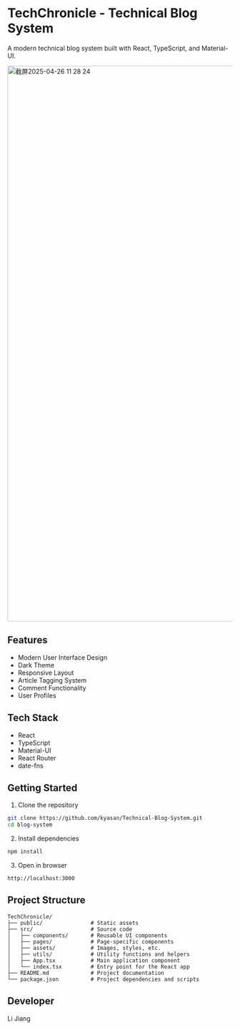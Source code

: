 # TechChronicle - Technical Blog System

A modern technical blog system built with React, TypeScript, and Material-UI.

<img width="1244" alt="截屏2025-04-26 11 28 24" src="https://github.com/user-attachments/assets/8eb92542-0fb4-410b-88f6-cdcee2eb2d5d" />

## Features

- Modern User Interface Design
- Dark Theme
- Responsive Layout
- Article Tagging System
- Comment Functionality
- User Profiles

## Tech Stack

- React
- TypeScript
- Material-UI
- React Router
- date-fns

## Getting Started

1. Clone the repository
```bash
git clone https://github.com/kyasan/Technical-Blog-System.git
cd blog-system
```

2. Install dependencies
```bash
npm install
```

3. Open in browser
```
http://localhost:3000
```

## Project Structure

```
TechChronicle/
├── public/               # Static assets
├── src/                  # Source code
│   ├── components/       # Reusable UI components
│   ├── pages/            # Page-specific components
│   ├── assets/           # Images, styles, etc.
│   ├── utils/            # Utility functions and helpers
│   ├── App.tsx           # Main application component
│   └── index.tsx         # Entry point for the React app
├── README.md             # Project documentation
└── package.json          # Project dependencies and scripts
```

## Developer

Li Jiang
